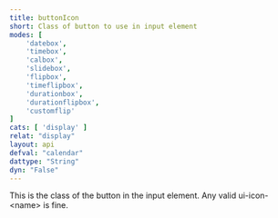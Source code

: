 ```yaml
---
title: buttonIcon
short: Class of button to use in input element
modes: [
	'datebox',
	'timebox',
	'calbox',
	'slidebox',
	'flipbox',
	'timeflipbox',
	'durationbox',
	'durationflipbox',
	'customflip'
]
cats: [ 'display' ]
relat: "display"
layout: api
defval: "calendar"
dattype: "String"
dyn: "False"
---
```


This is the class of the button in the input element.  Any valid ui-icon-&lt;name> is fine.
